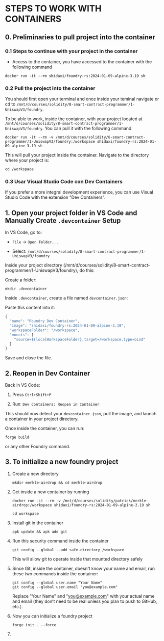# STEPS TO WORK WITH CONTAINERS

## 0. Preliminaries to pull project into the container

### 0.1 Steps to continue with your project in the container

- Access to the container, you have accessed to the container with the following command

```shell
docker run -it --rm shidaxi/foundry-rs:2024-01-09-alpine-3.19 sh
```

### 0.2 Pull the project into the container
You should first open your terminal and once inside your teminal navigate or cd to `/mnt/d/courses/solidity/8-smart-contract-programmer/1-UniswapV3/foundry`.

To be able to work, inside the container, with your project located at `/mnt/d/courses/solidity/8-smart-contract-programmer/1-UniswapV3/foundry`. You can pull it with the following command:

```
docker run -it --rm -v /mnt/d/courses/solidity/8-smart-contract-programmer/1-UniswapV3/foundry:/workspace shidaxi/foundry-rs:2024-01-09-alpine-3.19 sh
```

This will pull your project inside the container. Navigate to the directory where your project is:

```shell
cd /workspace
```

### 0.3 Usar Visual Studio Code con Dev Containers

If you prefer a more integral development experience, you can use Visual Studio Code with the extension "Dev Containers".


## 1. Open your project folder in VS Code and Manually Create `.devcontainer` Setup

In VS Code, go to:

- `File` → `Open Folder...`

- Select: `/mnt/d/courses/solidity/8-smart-contract-programmer/1-UniswapV3/foundry`

Inside your project directory (/mnt/d/courses/solidity/8-smart-contract-programmer/1-UniswapV3/foundry), do this:

Create a folder:

```shell
mkdir .devcontainer
```

Inside `.devcontainer`, create a file named `devcontainer.json`:

Paste this content into it:

```javascript
{
  "name": "Foundry Dev Container",
  "image": "shidaxi/foundry-rs:2024-01-09-alpine-3.19",
  "workspaceFolder": "/workspace",
  "mounts": [
    "source=${localWorkspaceFolder},target=/workspace,type=bind"
  ]
}
```

Save and close the file.

## 2. Reopen in Dev Container

Back in VS Code:

1. Press `Ctrl+Shift+P`

2. Run: `Dev Containers: Reopen in Container`

This should now detect your `devcontainer.json`, pull the image, and launch a container in your project directory.

Once inside the container, you can run:

```shell
forge build
```

or any other Foundry command.

## 3. To initialize a new foundry project

1. Create a new directory
   ```shell
   mkdir merkle-airdrop && cd merkle-airdrop
   ```

2. Get inside a new container by running
   ```shell
   docker run -it --rm -v /mnt/d/courses/solidity/patrick/merkle-airdrop:/workspace shidaxi/foundry-rs:2024-01-09-alpine-3.19 sh
   ```
   ```shell
   cd workspace
   ```

3. Install git in the container
   ```shell
   apk update && apk add git
   ```

4. Run this security command inside the container
   ```shell
   git config --global --add safe.directory /workspace
   ```
   This will allow git to operate inside that mounted directory safely

5. Since Git, inside the container, doesn't know your name and email, run these two commands inside the container:
   ```shell
   git config --global user.name "Your Name"
   git config --global user.email "you@example.com"
   ```
   Replace "Your Name" and "you@example.com" with your actual name and email (they don’t need to be real unless you plan to push to GitHub, etc.).

6. Now you can initialize a foundry project
   ```shell
   forge init . --force
   ```
7.
